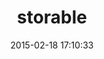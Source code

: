 ---
layout: post
title:  "storable"
repo:   "delano/storable"
date:   2015-02-18 17:10:33
gemurl: http://github.com/delano/storable/
---